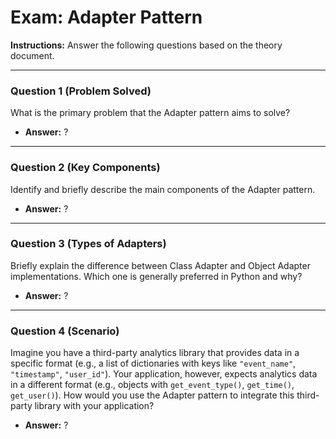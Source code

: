 
# Exam: Adapter Pattern

**Instructions:** Answer the following questions based on the theory document.

---

### Question 1 (Problem Solved)

What is the primary problem that the Adapter pattern aims to solve?

- **Answer:** ?

---

### Question 2 (Key Components)

Identify and briefly describe the main components of the Adapter pattern.

- **Answer:** ?

---

### Question 3 (Types of Adapters)

Briefly explain the difference between Class Adapter and Object Adapter implementations. Which one is generally preferred in Python and why?

- **Answer:** ?

---

### Question 4 (Scenario)

Imagine you have a third-party analytics library that provides data in a specific format (e.g., a list of dictionaries with keys like `"event_name"`, `"timestamp"`, `"user_id"`). Your application, however, expects analytics data in a different format (e.g., objects with `get_event_type()`, `get_time()`, `get_user()`). How would you use the Adapter pattern to integrate this third-party library with your application?

- **Answer:** ?

